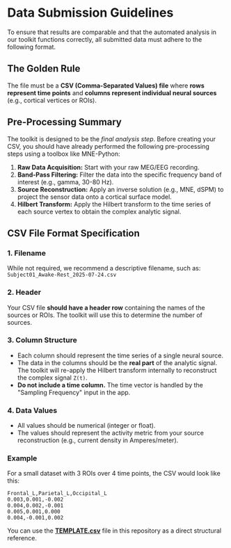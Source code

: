 # Data Submission Guidelines

To ensure that results are comparable and that the automated analysis in our toolkit functions correctly, all submitted data must adhere to the following format.

## The Golden Rule

The file must be a **CSV (Comma-Separated Values) file** where **rows represent time points** and **columns represent individual neural sources** (e.g., cortical vertices or ROIs).

## Pre-Processing Summary

The toolkit is designed to be the *final analysis step*. Before creating your CSV, you should have already performed the following pre-processing steps using a toolbox like MNE-Python:

1.  **Raw Data Acquisition:** Start with your raw MEG/EEG recording.
2.  **Band-Pass Filtering:** Filter the data into the specific frequency band of interest (e.g., gamma, 30-80 Hz).
3.  **Source Reconstruction:** Apply an inverse solution (e.g., MNE, dSPM) to project the sensor data onto a cortical surface model.
4.  **Hilbert Transform:** Apply the Hilbert transform to the time series of each source vertex to obtain the complex analytic signal.

## CSV File Format Specification

### 1. Filename
While not required, we recommend a descriptive filename, such as: `Subject01_Awake-Rest_2025-07-24.csv`

### 2. Header
Your CSV file **should have a header row** containing the names of the sources or ROIs. The toolkit will use this to determine the number of sources.

### 3. Column Structure
-   Each column should represent the time series of a single neural source.
-   The data in the columns should be the **real part** of the analytic signal. The toolkit will re-apply the Hilbert transform internally to reconstruct the complex signal `Z(t)`.
-   **Do not include a time column.** The time vector is handled by the "Sampling Frequency" input in the app.

### 4. Data Values
-   All values should be numerical (integer or float).
-   The values should represent the activity metric from your source reconstruction (e.g., current density in Amperes/meter).

### Example
For a small dataset with 3 ROIs over 4 time points, the CSV would look like this:

```csv
Frontal_L,Parietal_L,Occipital_L
0.003,0.001,-0.002
0.004,0.002,-0.001
0.005,0.001,0.000
0.004,-0.001,0.002
```

You can use the **[TEMPLATE.csv](TEMPLATE.csv)** file in this repository as a direct structural reference.

